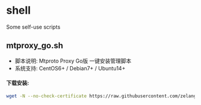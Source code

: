# shell
Some self-use scripts


## mtproxy_go.sh

- 脚本说明: Mtproto Proxy Go版 一键安装管理脚本
- 系统支持: CentOS6+ / Debian7+ / Ubuntu14+

#### 下载安装:
``` bash
wget -N --no-check-certificate https://raw.githubusercontent.com/zelang/shell/main/mtproxy_go.sh && chmod +x mtproxy_go.sh && bash mtproxy_go.sh
```